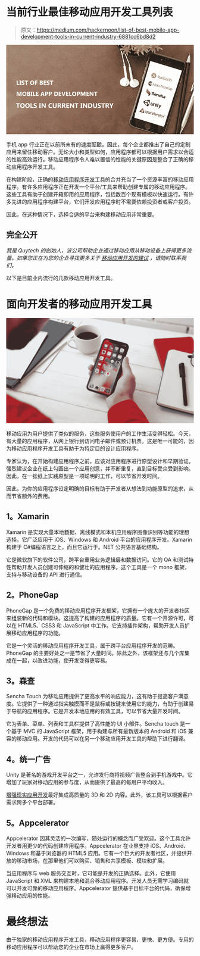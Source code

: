 # 当前行业最佳移动应用开发工具列表

> 原文：<https://medium.com/hackernoon/list-of-best-mobile-app-development-tools-in-current-industry-6881cc6bd8d2>

![](img/c76c6777f45c598f536addb1e26415f9.png)

手机 app 行业正在以前所未有的速度酝酿。因此，每个企业都推出了自己的定制应用来留住移动客户。无论大小和类型如何，应用程序都可以根据用户需求以合适的性能高效运行。移动应用程序令人难以置信的性能的关键原因是整合了正确的移动应用程序开发工具。

在构建阶段，正确的[移动应用程序开发](http://www.quytech.com)工具的合并充当了一个资源丰富的移动应用程序。有许多应用程序正在开发一个平台/工具来帮助创建专属的移动应用程序。这些工具有助于创建开箱即用的应用程序，包括数百个现有模板以快速运行。有许多先进的应用程序构建平台，它们开发应用程序时不需要依赖投资者或客户投资。

因此，在这种情况下，选择合适的平台来构建移动应用非常重要。

## 完全公开

*我是 Quytech 的创始人，该公司帮助企业通过移动应用从移动设备上获得更多流量。如果您正在为您的企业寻找更多关于* [*移动应用开发的建议*](http://www.quytech.com/mobile-application-development.php) *，请随时联系我们。*

以下是目前业内流行的几款移动应用开发工具。

# **面向开发者的移动应用开发工具**

![](img/f45a0b19439dd1bf0ac90baf462c4ddb.png)

移动应用为用户提供了类似的服务，这些服务使用户的工作生活变得轻松。今天，有大量的应用程序，从网上银行到访问电子邮件或预订机票。这是唯一可能的，因为移动应用程序开发工具有助于为特定目的设计应用程序。

专家认为，在开始构建应用程序之前，应该对应用程序进行原型设计和早期验证。强烈建议企业在纸上勾画出一个应用创意，并不断重复，直到目标受众受到影响。因此，在一张纸上实践原型是一项聪明的工作，可以节省开发时间。

因此，为你的应用程序设定明确的目标有助于开发者从想法到功能原型的追求，从而节省额外的费用。

## **1。Xamarin**

Xamarin 是实现大量本地数据、离线模式和本机应用程序图像识别等功能的理想选择。它广泛应用于 iOS、Windows 和 Android 平台的应用程序开发。Xamarin 构建于 C#编程语言之上，而且它运行于。NET 公共语言基础结构。

它是微软旗下的软件公司，跨平台重用业务逻辑层和数据访问。它的 QA 和测试特性帮助开发人员创建可伸缩的和健壮的应用程序。这个工具是一个 mono 框架，支持与移动设备的 API 进行通信。

## **2。PhoneGap**

PhoneGap 是一个免费的移动应用程序开发框架，它拥有一个庞大的开发者社区来组装新的代码和模块。这提高了构建的应用程序的质量。它有一个开源许可，可以在 HTML5、CSS3 和 JavaScript 中工作。它支持插件架构，帮助开发人员扩展移动应用程序的功能。

它是一个灵活的移动应用程序开发工具，属于跨平台应用程序开发的范畴。PhoneGap 的主要好处之一是节省了大量时间。除此之外，该框架还与几个库集成在一起，以改进功能，使开发变得更容易。

## **3。森查**

Sencha Touch 为移动应用提供了更高水平的响应能力，这有助于提高客户满意度。它提供了一种通过指尖触摸而不是鼠标或按键来使用它的能力，有助于创建易于导航的应用程序。它是开发本地应用的有效工具，可以节省大量开发时间。

它为表单、菜单、列表和工具栏提供了高性能的 UI 小部件。Sencha touch 是一个基于 MVC 的 JavaScript 框架，用于构建与所有最新版本的 Android 和 iOS 兼容的移动应用。开发的代码可以在另一个移动应用开发工具的帮助下进行翻译。

## **4。统一广告**

Unity 是著名的游戏开发平台之一，允许发行商将视频广告整合到手机游戏中。它增加了玩家对移动应用的参与度，从而提供了最高的每用户平均收入。

[增强现实应用开发](http://www.quytech.com/augmented-reality.php)最好集成高质量的 3D 和 2D 内容。此外，该工具可以根据客户需求跨多个平台部署。

## **5。Appcelerator**

Appcelerator 因其灵活的一次编写，随处运行的概念而广受欢迎。这个工具允许开发者用更少的代码创建应用程序。Appcelerator 在业界支持 iOS、Android、Windows 和基于浏览器的 HTML5 应用。它有一个巨大的开发者社区，并提供开放的移动市场，在那里他们可以购买、销售和共享模板、模块和扩展。

当应用程序与 web 服务交互时，它可能是开发的正确选择。此外，它使用 JavaScript 和 XML 来构建本地和混合移动应用程序。开发人员无需学习编码就可以开发可靠的移动应用程序。Appcelerator 提供基于目标平台的代码，确保增强移动应用的性能。

# **最终想法**

由于独家的移动应用程序开发工具，移动应用程序更容易、更快、更方便。专用的移动应用程序可以帮助您的企业在市场上赢得更多客户。